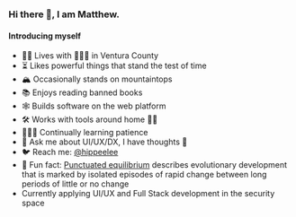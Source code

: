 <!--
**hippee-lee/hippee-lee** is a ✨ _special_ ✨ repository because its `README.md` (this file) appears on your GitHub profile.
-->

### Hi there 👋, I am Matthew.

#### Introducing myself

- 🖖🏼 Lives with 👨‍👩‍👧 in Ventura County
- ⏳ Likes powerful things that stand the test of time
- 🏔 Occasionally stands on mountaintops
- 📚 Enjoys reading banned books
- 🕸 Builds software on the web platform
- 🛠 Works with tools around home 💪🏼
- 🧎🏽‍♂️ Continually learning patience
- 💬 Ask me about UI/UX/DX, I have thoughts 🧐
- 🐦 Reach me: [@hippeelee](https://twitter.com/hippeelee) 
- 🧬 Fun fact: [Punctuated equilibrium](https://en.wikipedia.org/wiki/Punctuated_equilibrium) describes evolutionary development that is marked by isolated episodes of rapid change between long periods of little or no change
- Currently applying UI/UX and Full Stack development in the security space

